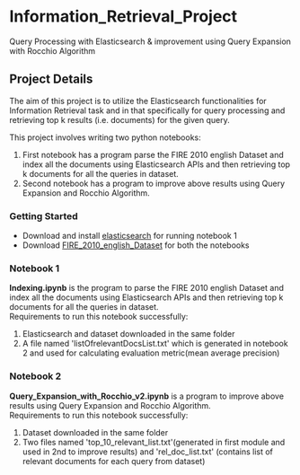 # Information_Retrieval_Project
Query Processing with Elasticsearch &amp; improvement using Query Expansion with Rocchio Algorithm

## Project Details
The aim of this project is to utilize the Elasticsearch functionalities for Information Retrieval task and in that specifically for query processing and retrieving top k results (i.e. documents) for the given query.

This project involves writing two python notebooks:
1. First notebook has a program parse the FIRE 2010 english Dataset and index all the documents using Elasticsearch APIs and then retrieving top k documents for all the queries in dataset.
2. Second notebook has a program to improve above results using Query Expansion and Rocchio Algorithm.

### Getting Started
* Download and install [elasticsearch](http://www.google.fr/ "elasticsearch") for running notebook 1
* Download [FIRE_2010_english_Dataset](https://drive.google.com/file/d/1JuawXQmYVkjpfL3H0blqjDrqw8V1lHrC "FIRE_2010_english_Dataset") for both the notebooks

### Notebook 1
**Indexing.ipynb** is the program to parse the FIRE 2010 english Dataset and index all the documents using Elasticsearch APIs and then retrieving top k documents for all the queries in dataset.\
Requirements to run this notebook successfully:
1) Elasticsearch and dataset downloaded in the same folder 
2) A file named 'listOfrelevantDocsList.txt' which is generated in notebook 2 and used for calculating evaluation metric(mean average precision)

### Notebook 2
**Query_Expansion_with_Rocchio_v2.ipynb** is a program to improve above results using Query Expansion and Rocchio Algorithm.\
Requirements to run this notebook successfully:
1) Dataset downloaded in the same folder 
2) Two files named 'top_10_relevant_list.txt'(generated in first module and used in 2nd to improve results) and 'rel_doc_list.txt' (contains list of relevant documents for each query from dataset)
